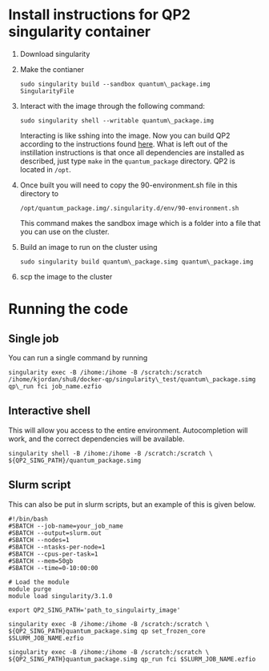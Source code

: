 # Install instructions for QP2 singularity container
1. Download singularity
2. Make the contianer

    `sudo singularity build --sandbox quantum\_package.img  SingularityFile`
3. Interact with the image through the following command:

    `sudo singularity shell --writable quantum\_package.img`

     Interacting is like sshing into the image. Now you can build QP2 according to the instructions found [here](https://quantum-package.readthedocs.io/en/master/intro/install.html). What is left out of the instillation instructions is that once all dependencies are installed as described, just type `make` in the `quantum_package` directory. QP2 is located in `/opt`.

4. Once built you will need to copy the 90-environment.sh file in this directory to

    `/opt/quantum_package.img/.singularity.d/env/90-environment.sh`

    This command makes the sandbox image which is a folder into a file that you can use on the cluster.
5. Build an image to run on the cluster using

   `sudo singularity build quantum\_package.simg quantum\_package.img`
6. scp the image to the cluster


# Running the code
## Single job
You can run a single command by running

 `singularity exec -B /ihome:/ihome -B /scratch:/scratch /ihome/kjordan/shu8/docker-qp/singularity\_test/quantum\_package.simg qp\_run fci job_name.ezfio`

## Interactive shell
This will allow you access to the entire environment. Autocompletion will work, and the correct dependencies will be available.

`singularity shell -B /ihome:/ihome -B /scratch:/scratch \
    ${QP2_SING_PATH}/quantum_package.simg`

 ## Slurm script
 This can also be put in slurm scripts, but an example of this is given below.
```
#!/bin/bash
#SBATCH --job-name=your_job_name
#SBATCH --output=slurm.out
#SBATCH --nodes=1
#SBATCH --ntasks-per-node=1
#SBATCH --cpus-per-task=1
#SBATCH --mem=50gb
#SBATCH --time=0-10:00:00

# Load the module
module purge
module load singularity/3.1.0

export QP2_SING_PATH='path_to_singulairty_image'

singularity exec -B /ihome:/ihome -B /scratch:/scratch \
${QP2_SING_PATH}quantum_package.simg qp set_frozen_core $SLURM_JOB_NAME.ezfio

singularity exec -B /ihome:/ihome -B /scratch:/scratch \
${QP2_SING_PATH}quantum_package.simg qp_run fci $SLURM_JOB_NAME.ezfio
```
